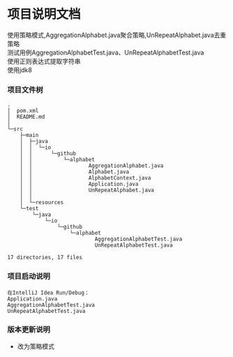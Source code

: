 # 项目说明文档
使用策略模式,AggregationAlphabet.java聚合策略,UnRepeatAlphabet.java去重策略  
测试用例AggregationAlphabetTest.java、UnRepeatAlphabetTest.java  
使用正则表达式提取字符串  
使用jdk8  

<!-- ![项目文件树](src/demo.png) -->
### 项目文件树
```
.
│  pom.xml
│  README.md
│
└─src
    ├─main
    │  ├─java
    │  │  └─io
    │  │      └─github
    │  │          └─alphabet
    │  │                  AggregationAlphabet.java
    │  │                  Alphabet.java
    │  │                  AlphabetContext.java
    │  │                  Application.java
    │  │                  UnRepeatAlphabet.java
    │  │
    │  └─resources
    └─test
        └─java
            └─io
                └─github
                    └─alphabet
                            AggregationAlphabetTest.java
                            UnRepeatAlphabetTest.java

17 directories, 17 files

```

### 项目启动说明

```
在IntelliJ Idea Run/Debug： 
Application.java
AggregationAlphabetTest.java
UnRepeatAlphabetTest.java
```
### 版本更新说明
- 改为策略模式